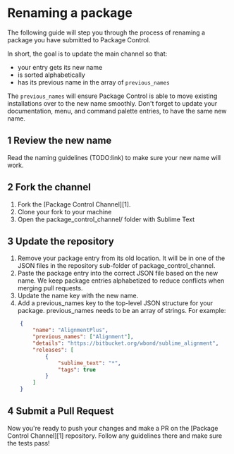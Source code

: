 <!-- https://packagecontrol.io/docs/renaming_a_package -->
<!-- https://github.com/wbond/packagecontrol.io/blob/master/app/html/docs/renaming_a_package.html -->

# Renaming a package

The following guide will step you through the process of renaming a package you have submitted to Package Control.

In short, the goal is to update the main channel so that:

- your entry gets its new name
- is sorted alphabetically
- has its previous name in the array of `previous_names`

The `previous_names` will ensure Package Control is able to move existing installations over to the new name smoothly. Don't forget to update your documentation, menu, and command palette entries, to have the same new name.

## 1 Review the new name

Read the naming guidelines (TODO:link) to make sure your new name will work.

## 2 Fork the channel

1.  Fork the [Package Control Channel][1].
2.  Clone your fork to your machine
3.  Open the package_control_channel/ folder with Sublime Text

## 3 Update the repository

1.  Remove your package entry from its old location. It will be in one of the JSON files in the repository sub-folder of package_control_channel.
2.  Paste the package entry into the correct JSON file based on the new name. We keep package entries alphabetized to reduce conflicts when merging pull requests.
3.  Update the name key with the new name.
4.  Add a previous_names key to the top-level JSON structure for your package. previous_names needs to be an array of strings. For example:

```json
    {
        "name": "AlignmentPlus",
        "previous_names": ["Alignment"],
        "details": "https://bitbucket.org/wbond/sublime_alignment",
        "releases": [
            {
                "sublime_text": "*",
                "tags": true
            }
        ]
    }
```

## 4 Submit a Pull Request

Now you're ready to push your changes and make a PR on the [Package Control Channel][1] repository. Follow any guidelines there and make sure the tests pass!

[3]: https://github.com/wbond/package_control_channel
